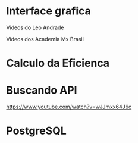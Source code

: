 # Interface grafica

Videos do Leo Andrade

Videos dos Academia Mx Brasil

# Calculo da Eficienca

# Buscando API

https://www.youtube.com/watch?v=wJJmxx64J6c

# PostgreSQL



